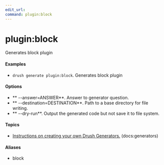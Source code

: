 ```yaml
---
edit_url: 
command: plugin:block
---
```

# plugin:block

Generates block plugin

#### Examples

- <code>drush generate plugin:block</code>. Generates block plugin

#### Options

- ** --answer=ANSWER**. Answer to generator question.
- ** --destination=DESTINATION**. Path to a base directory for file writing.
- ** --dry-run**. Output the generated code but not save it to file system.

#### Topics

- [Instructions on creating your own Drush Generators.](../../vendor/drush/drush/docs/generators.md) (docs:generators)

#### Aliases

- block

